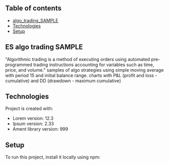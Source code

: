 ## Table of contents
* [algo_trading_SAMPLE](#general-info)
* [Technologies](#technologies)
* [Setup](#setup)

## ES algo trading SAMPLE
"Algorithmic trading is a method of executing orders using automated pre-programmed trading instructions accounting for variables such as time, price, and volume."
samples of algo strategies using simple moving average with period 15 and initial balance range. charts with P&L (profit and loss - cumulative) and DD (drawdown - maximum cumulative)
	
## Technologies
Project is created with:
* Lorem version: 12.3
* Ipsum version: 2.33
* Ament library version: 999
	
## Setup
To run this project, install it locally using npm:

